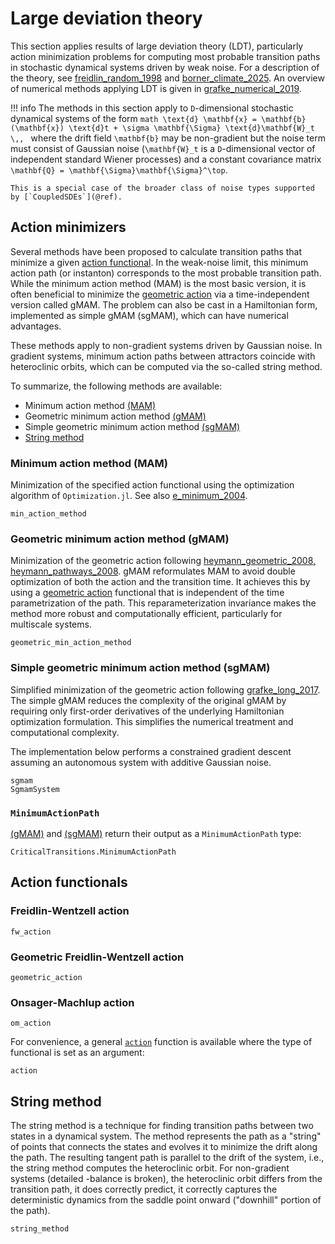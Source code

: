 # Large deviation theory

This section applies results of large deviation theory (LDT), particularly action minimization problems for computing most probable transition paths in stochastic dynamical systems driven by weak noise. For a description of the theory, see [freidlin_random_1998](@citet) and [borner_climate_2025](@cite). An overview of numerical methods applying LDT is given in [grafke_numerical_2019](@citet).

!!! info
    The methods in this section apply to ``D``-dimensional stochastic dynamical systems of the form
    ```math
    \text{d} \mathbf{x} = \mathbf{b} (\mathbf{x}) \text{d}t + \sigma \mathbf{\Sigma} \text{d}\mathbf{W}_t \,,
    ```
    where the drift field ``\mathbf{b}`` may be non-gradient but the noise term must consist of Gaussian noise (``\mathbf{W}_t`` is a ``D``-dimensional vector of independent standard Wiener processes) and a constant covariance matrix ``\mathbf{Q} = \mathbf{\Sigma}\mathbf{\Sigma}^\top``.

    This is a special case of the broader class of noise types supported by [`CoupledSDEs`](@ref).

## Action minimizers
Several methods have been proposed to calculate transition paths that minimize a given [action functional](@ref "Action functionals"). In the weak-noise limit, this minimum action path (or instanton) corresponds to the most probable transition path. While the minimum action method (MAM) is the most basic version, it is often beneficial to minimize the [geometric action](@ref "Geometric Freidlin-Wentzell action") via a time-independent version called gMAM. The problem can also be cast in a Hamiltonian form, implemented as simple gMAM (sgMAM), which can have numerical advantages.

These methods apply to non-gradient systems driven by Gaussian noise. In gradient systems, minimum action paths between attractors coincide with heteroclinic orbits, which can be computed via the so-called string method.

To summarize, the following methods are available:

- Minimum action method [(MAM)](@ref "Minimum action method (MAM)")
- Geometric minimum action method [(gMAM)](@ref "Geometric minimum action method (gMAM)")
- Simple geometric minimum action method [(sgMAM)](@ref "Simple geometric minimum action method (sgMAM)")
- [String method](@ref)

### Minimum action method (MAM)
Minimization of the specified action functional using the optimization algorithm of `Optimization.jl`. See also [e_minimum_2004](@citet).

```@docs
min_action_method
```

### Geometric minimum action method (gMAM)
Minimization of the geometric action following [heymann_geometric_2008, heymann_pathways_2008](@citet). gMAM reformulates MAM to avoid double optimization of both the action and the transition time. It achieves this by using a [geometric action](@ref "Geometric Freidlin-Wentzell action") functional that is independent of the time parametrization of the path. This reparameterization invariance makes the method more robust and computationally efficient, particularly for multiscale systems.

```@docs
geometric_min_action_method
```

### Simple geometric minimum action method (sgMAM)
Simplified minimization of the geometric action following [grafke_long_2017](@citet).
The simple gMAM reduces the complexity of the original gMAM by requiring only first-order derivatives of the underlying Hamiltonian optimization formulation. This simplifies the numerical treatment and computational complexity.

The implementation below performs a constrained gradient descent assuming an autonomous system with additive Gaussian noise.
```@docs
sgmam
SgmamSystem
```

### `MinimumActionPath`
[(gMAM)](@ref "Geometric minimum action method (gMAM)") and [(sgMAM)](@ref "Simple geometric minimum action method (sgMAM)") return their output as a `MinimumActionPath` type:

```@docs
CriticalTransitions.MinimumActionPath
```

## Action functionals

### Freidlin-Wentzell action
```@docs
fw_action
```

### Geometric Freidlin-Wentzell action
```@docs
geometric_action
```

### Onsager-Machlup action
```@docs
om_action
```

For convenience, a general [`action`](@ref) function is available where the type of functional is set as an argument:

```@docs
action
```

## String method
The string method is a technique for finding transition paths between two states in a dynamical system. The method represents the path as a "string" of points that connects the states and evolves it to minimize the drift along the path. The resulting tangent path is parallel to the drift of the system, i.e., the string method computes the heteroclinic orbit. For non-gradient systems (detailed -balance is broken), the heteroclinic orbit differs from the transition path, it does correctly predict, it correctly captures the deterministic dynamics from the saddle point onward ("downhill" portion of the path).
```@docs
string_method
```
